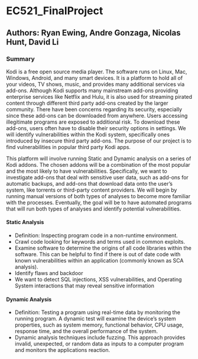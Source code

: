 # EC521_FinalProject

## Authors: Ryan Ewing, Andre Gonzaga, Nicolas Hunt, David Li

### Summary
Kodi is a free open source media player. The software runs on Linux, Mac, Windows, Android, and many smart devices. It is a platform to hold all of your videos, TV shows, music, and provides many additional services via add-ons. Although Kodi supports many mainstream add-ons providing enterprise services like Netflix and Hulu, it is also used for streaming pirated content through different third party add-ons created by the larger community. There have been concerns regarding its security, especially since these add-ons can be downloaded from anywhere. Users accessing illegitimate programs are exposed to additional risk. To download these add-ons, users often have to disable their security options in settings. We will identify vulnerabilities within the Kodi system, specifically ones introduced by insecure third party add-ons. The purpose of our project is to find vulnerabilities in popular third party Kodi apps. 

This platform will involve running Static and Dynamic analysis on a series of Kodi addons. The chosen addons will be a combination of the most popular and the most likely to have vulnerabilities. Specifically, we want to investigate add-ons that deal with sensitive user data, such as add-ons for automatic backups, and add-ons that download data onto the user’s system, like torrents or third-party content providers. We will begin by running manual versions of both types of analyses to become more familiar with the processes. Eventually, the goal will be to have automated programs that will run both types of analyses and identify potential vulnerabilities.

#### Static Analysis
* Definition: Inspecting program code in a non-runtime environment. 
* Crawl code looking for keywords and terms used in common exploits.
* Examine software to determine the origins of all code libraries within the software. This can be helpful to find if there is out of date code with known vulnerabilities within an application (commonly known as SCA analysis).
* Identify flaws and backdoor
* We want to detect SQL injections, XSS vulnerabilities, and Operating System interactions that may reveal sensitive information

#### Dynamic Analysis
* Definition: Testing a program using real-time data by monitoring the running program. A dynamic test will examine the device’s system properties, such as system memory, functional behavior, CPU usage, response time, and the overall performance of the system.
* Dynamic analysis techniques include fuzzing. This approach provides invalid, unexpected, or random data as inputs to a computer program and monitors the applications reaction.
